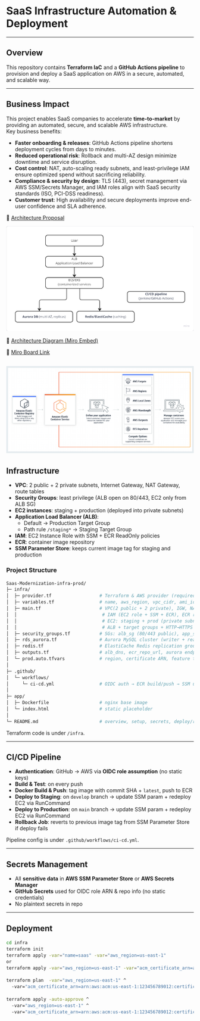 # SaaS Infrastructure Automation & Deployment

---

## Overview
This repository contains **Terraform IaC** and a **GitHub Actions pipeline** to provision and deploy a SaaS application on AWS in a secure, automated, and scalable way.

---

## Business Impact

This project enables SaaS companies to accelerate **time-to-market** by providing an automated, secure, and scalable AWS infrastructure.  
Key business benefits:  
- **Faster onboarding & releases**: GitHub Actions pipeline shortens deployment cycles from days to minutes.  
- **Reduced operational risk**: Rollback and multi-AZ design minimize downtime and service disruption.  
- **Cost control**: NAT, auto-scaling ready subnets, and least-privilege IAM ensure optimized spend without sacrificing reliability.  
- **Compliance & security by design**: TLS (443), secret management via AWS SSM/Secrets Manager, and IAM roles align with SaaS security standards (ISO, PCI-DSS readiness).  
- **Customer trust**: High availability and secure deployments improve end-user confidence and SLA adherence.  


🔗 [Architecture Proposal](https://docs.google.com/presentation/d/1_nGMZ7gd_cZ0r2seUki0nRM0GeFvYzW3K8TZHIvS33E/edit?usp=sharing)

![alt text](image.png)

🔗 [Architecture Diagram (Miro Embed)](https://miro.com/app/live-embed/uXjVJR_35HQ=/?embedMode=view_only_without_ui&moveToViewport=-1247%2C-497%2C967%2C458&embedId=715496053132)

🔗 [Miro Board Link](https://miro.com/welcomeonboard/dzBvTmxpak1tRmNVamo4eHBiaFZhelNjb2MxQlZEVkZXM25YdVJmZkRPZHd6U2dJdFR5YTFkekxpK0tmOWFTRWd0N2szeHlZNjlSK25UdzlaQTFLZmFmay9RbWkyS052OUVYcjRkTGNBbzNiZUhtT2JWcmNveXN1WlJGelNtTi90R2lncW1vRmFBVnlLcVJzTmdFdlNRPT0hdjE=?share_link_id=342912202277)

![alt text](image-1.png)
---

## Infrastructure
- **VPC**: 2 public + 2 private subnets, Internet Gateway, NAT Gateway, route tables  
- **Security Groups**: least privilege (ALB open on 80/443, EC2 only from ALB SG)  
- **EC2 instances**: staging + production (deployed into private subnets)  
- **Application Load Balancer (ALB)**:
  - Default → Production Target Group  
  - Path rule `/staging*` → Staging Target Group  
- **IAM**: EC2 Instance Role with SSM + ECR ReadOnly policies  
- **ECR**: container image repository  
- **SSM Parameter Store**: keeps current image tag for staging and production  

### Project Structure

```bash
Saas-Modernization-infra-prod/
├─ infra/
│  ├─ provider.tf                  # Terraform & AWS provider (required_version, backend optional, region)
│  ├─ variables.tf                 # name, aws_region, vpc_cidr, ami_id, instance_type, acm_certificate_arn
│  ├─ main.tf                      # VPC(2 public + 2 private), IGW, NAT (per AZ), route tables
│  │                                # IAM (EC2 role + SSM + ECR), ECR repo, SSM params
│  │                                # EC2: staging + prod (private subnets)
│  │                                # ALB + target groups + HTTP→HTTPS redirect + HTTPS listener + /staging rule
│  ├─ security_groups.tf           # SGs: alb_sg (80/443 public), app_sg (80 from ALB only, opt. 443)
│  ├─ rds_aurora.tf                # Aurora MySQL cluster (writer + reader), SG, subnet group, secret
│  ├─ redis.tf                     # ElastiCache Redis replication group, SG, subnet group
│  ├─ outputs.tf                   # alb_dns, ecr_repo_url, aurora endpoint, redis endpoint
│  └─ prod.auto.tfvars             # region, certificate ARN, feature toggles, db/redis sizing
│
├─ .github/
│  └─ workflows/
│     └─ ci-cd.yml                 # OIDC auth → ECR build/push → SSM update → deploy (staging/prod) → rollback
│
├─ app/
│  ├─ Dockerfile                   # nginx base image
│  └─ index.html                   # static placeholder
│
└─ README.md                       # overview, setup, secrets, deploy/rollback, security notes
```

Terraform code is under `/infra`.

---

## CI/CD Pipeline
- **Authentication**: GitHub → AWS via **OIDC role assumption** (no static keys)  
- **Build & Test**: on every push  
- **Docker Build & Push**: tag image with commit SHA + `latest`, push to ECR  
- **Deploy to Staging**: on `develop` branch → update SSM param + redeploy EC2 via RunCommand  
- **Deploy to Production**: on `main` branch → update SSM param + redeploy EC2 via RunCommand  
- **Rollback Job**: reverts to previous image tag from SSM Parameter Store if deploy fails  

Pipeline config is under `.github/workflows/ci-cd.yml`.

---

## Secrets Management
- All **sensitive data** in **AWS SSM Parameter Store** or **AWS Secrets Manager**  
- **GitHub Secrets** used for OIDC role ARN & repo info (no static credentials)  
- No plaintext secrets in repo  

---

## Deployment
```bash
cd infra
terraform init
terraform apply -var="name=saas" -var="aws_region=us-east-1"
or
terraform apply -var="aws_region=us-east-1" -var="acm_certificate_arn=arn:aws:acm:us-east-1:123456789012:certificate/xxxx"

terraform plan  -var="aws_region=us-east-1" ^
  -var="acm_certificate_arn=arn:aws:acm:us-east-1:123456789012:certificate/XXXXXXXX-XXXX-XXXX-XXXX-XXXXXXXXXXXX"

terraform apply -auto-approve ^
  -var="aws_region=us-east-1" ^
  -var="acm_certificate_arn=arn:aws:acm:us-east-1:123456789012:certificate/XXXXXXXX-XXXX-XXXX-XXXX-XXXXXXXXXXXX"

